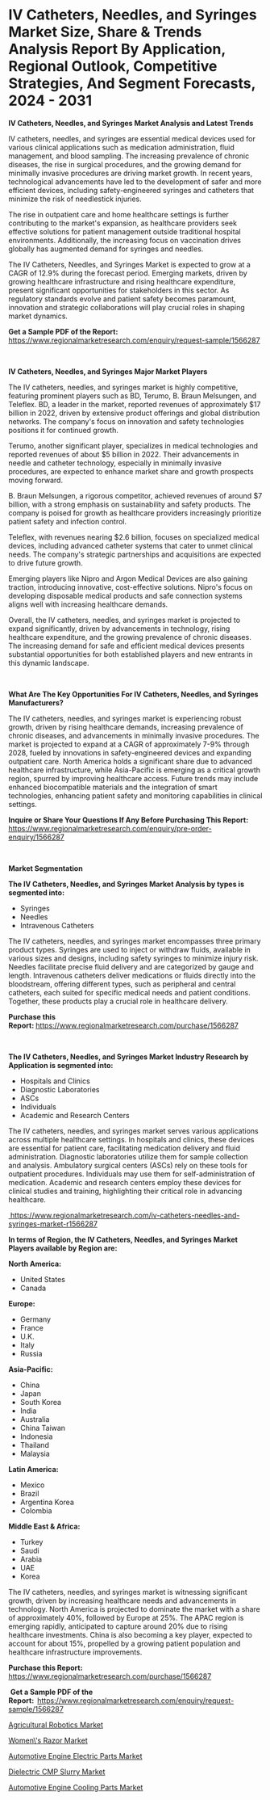<p><h1>IV Catheters, Needles, and Syringes Market Size, Share & Trends Analysis Report By Application, Regional Outlook, Competitive Strategies, And Segment Forecasts, 2024 - 2031</h1></p><p><strong>IV Catheters, Needles, and Syringes Market Analysis and Latest Trends</strong></p>
<p><p>IV catheters, needles, and syringes are essential medical devices used for various clinical applications such as medication administration, fluid management, and blood sampling. The increasing prevalence of chronic diseases, the rise in surgical procedures, and the growing demand for minimally invasive procedures are driving market growth. In recent years, technological advancements have led to the development of safer and more efficient devices, including safety-engineered syringes and catheters that minimize the risk of needlestick injuries. </p><p>The rise in outpatient care and home healthcare settings is further contributing to the market's expansion, as healthcare providers seek effective solutions for patient management outside traditional hospital environments. Additionally, the increasing focus on vaccination drives globally has augmented demand for syringes and needles. </p><p>The IV Catheters, Needles, and Syringes Market is expected to grow at a CAGR of 12.9% during the forecast period. Emerging markets, driven by growing healthcare infrastructure and rising healthcare expenditure, present significant opportunities for stakeholders in this sector. As regulatory standards evolve and patient safety becomes paramount, innovation and strategic collaborations will play crucial roles in shaping market dynamics.</p></p>
<p><strong>Get a Sample PDF of the Report:&nbsp;</strong> <a href="https://www.regionalmarketresearch.com/enquiry/request-sample/1566287">https://www.regionalmarketresearch.com/enquiry/request-sample/1566287</a></p>
<p>&nbsp;</p>
<p><strong>IV Catheters, Needles, and Syringes Major Market Players</strong></p>
<p><p>The IV catheters, needles, and syringes market is highly competitive, featuring prominent players such as BD, Terumo, B. Braun Melsungen, and Teleflex. BD, a leader in the market, reported revenues of approximately $17 billion in 2022, driven by extensive product offerings and global distribution networks. The company's focus on innovation and safety technologies positions it for continued growth.</p><p>Terumo, another significant player, specializes in medical technologies and reported revenues of about $5 billion in 2022. Their advancements in needle and catheter technology, especially in minimally invasive procedures, are expected to enhance market share and growth prospects moving forward.</p><p>B. Braun Melsungen, a rigorous competitor, achieved revenues of around $7 billion, with a strong emphasis on sustainability and safety products. The company is poised for growth as healthcare providers increasingly prioritize patient safety and infection control.</p><p>Teleflex, with revenues nearing $2.6 billion, focuses on specialized medical devices, including advanced catheter systems that cater to unmet clinical needs. The company's strategic partnerships and acquisitions are expected to drive future growth.</p><p>Emerging players like Nipro and Argon Medical Devices are also gaining traction, introducing innovative, cost-effective solutions. Nipro's focus on developing disposable medical products and safe connection systems aligns well with increasing healthcare demands.</p><p>Overall, the IV catheters, needles, and syringes market is projected to expand significantly, driven by advancements in technology, rising healthcare expenditure, and the growing prevalence of chronic diseases. The increasing demand for safe and efficient medical devices presents substantial opportunities for both established players and new entrants in this dynamic landscape.</p></p>
<p>&nbsp;</p>
<p><strong>What Are The Key Opportunities For IV Catheters, Needles, and Syringes Manufacturers?</strong></p>
<p><p>The IV catheters, needles, and syringes market is experiencing robust growth, driven by rising healthcare demands, increasing prevalence of chronic diseases, and advancements in minimally invasive procedures. The market is projected to expand at a CAGR of approximately 7-9% through 2028, fueled by innovations in safety-engineered devices and expanding outpatient care. North America holds a significant share due to advanced healthcare infrastructure, while Asia-Pacific is emerging as a critical growth region, spurred by improving healthcare access. Future trends may include enhanced biocompatible materials and the integration of smart technologies, enhancing patient safety and monitoring capabilities in clinical settings.</p></p>
<p><strong>Inquire or Share Your Questions If Any Before Purchasing This Report:</strong> <a href="https://www.regionalmarketresearch.com/enquiry/pre-order-enquiry/1566287">https://www.regionalmarketresearch.com/enquiry/pre-order-enquiry/1566287</a></p>
<p>&nbsp;</p>
<p><strong>Market Segmentation</strong></p>
<p><strong>The IV Catheters, Needles, and Syringes Market Analysis by types is segmented into:</strong></p>
<p><ul><li>Syringes</li><li>Needles</li><li>Intravenous Catheters</li></ul></p>
<p><p>The IV catheters, needles, and syringes market encompasses three primary product types. Syringes are used to inject or withdraw fluids, available in various sizes and designs, including safety syringes to minimize injury risk. Needles facilitate precise fluid delivery and are categorized by gauge and length. Intravenous catheters deliver medications or fluids directly into the bloodstream, offering different types, such as peripheral and central catheters, each suited for specific medical needs and patient conditions. Together, these products play a crucial role in healthcare delivery.</p></p>
<p><strong>Purchase this Report:&nbsp;</strong><a href="https://www.regionalmarketresearch.com/purchase/1566287">https://www.regionalmarketresearch.com/purchase/1566287</a></p>
<p>&nbsp;</p>
<p><strong>The IV Catheters, Needles, and Syringes Market Industry Research by Application is segmented into:</strong></p>
<p><ul><li>Hospitals and Clinics</li><li>Diagnostic Laboratories</li><li>ASCs</li><li>Individuals</li><li>Academic and Research Centers</li></ul></p>
<p><p>The IV catheters, needles, and syringes market serves various applications across multiple healthcare settings. In hospitals and clinics, these devices are essential for patient care, facilitating medication delivery and fluid administration. Diagnostic laboratories utilize them for sample collection and analysis. Ambulatory surgical centers (ASCs) rely on these tools for outpatient procedures. Individuals may use them for self-administration of medication. Academic and research centers employ these devices for clinical studies and training, highlighting their critical role in advancing healthcare.</p></p>
<p><a href="https://www.regionalmarketresearch.com/iv-catheters-needles-and-syringes-market-r1566287">&nbsp;https://www.regionalmarketresearch.com/iv-catheters-needles-and-syringes-market-r1566287</a></p>
<p><strong>In terms of Region, the IV Catheters, Needles, and Syringes Market Players available by Region are:</strong></p>
<p>
    <p> <strong> North America: </strong>
        <ul>
            <li>United States</li>
            <li>Canada</li>
        </ul>
        </p> 
    <p> <strong> Europe: </strong>
        <ul>
            <li>Germany</li>
            <li>France</li>
            <li>U.K.</li>
            <li>Italy</li>
            <li>Russia</li>
        </ul>
        </p> 
    <p> <strong> Asia-Pacific: </strong>
        <ul>
            <li>China</li>
            <li>Japan</li>
            <li>South Korea</li>
            <li>India</li>
            <li>Australia</li>
            <li>China Taiwan</li>
            <li>Indonesia</li>
            <li>Thailand</li>
            <li>Malaysia</li>
        </ul>
        </p> 
    <p> <strong> Latin America: </strong>
        <ul>
            <li>Mexico</li>
            <li>Brazil</li>
            <li>Argentina Korea</li>
            <li>Colombia</li>
        </ul>
        </p> 
    <p> <strong> Middle East & Africa: </strong>
        <ul>
            <li>Turkey</li>
            <li>Saudi</li>
            <li>Arabia</li>
            <li>UAE</li>
            <li>Korea</li>
        </ul>
    </p>
    </p>
<p><p>The IV catheters, needles, and syringes market is witnessing significant growth, driven by increasing healthcare needs and advancements in technology. North America is projected to dominate the market with a share of approximately 40%, followed by Europe at 25%. The APAC region is emerging rapidly, anticipated to capture around 20% due to rising healthcare investments. China is also becoming a key player, expected to account for about 15%, propelled by a growing patient population and healthcare infrastructure improvements.</p></p>
<p><strong>Purchase this Report: </strong><a href="https://www.regionalmarketresearch.com/purchase/1566287">https://www.regionalmarketresearch.com/purchase/1566287</a></p>
<p>&nbsp;<strong>Get a Sample PDF of the Report:&nbsp;&nbsp;</strong><a href="https://www.regionalmarketresearch.com/enquiry/request-sample/1566287">https://www.regionalmarketresearch.com/enquiry/request-sample/1566287</a></p>
<p><strong></strong></p>
<p><p><a href="https://www.linkedin.com/pulse/global-agricultural-robotics-market-size-expected-reach-cagr-ezsmf?trackingId=PJ0QWTg%2BQvOzx9FpeUVfMg%3D%3D">Agricultural Robotics Market</a></p><p><a href="https://github.com/JudyWalsh475/Market-Research-Report-List-1/blob/main/womens-razor-market.md">Women\'s Razor Market</a></p><p><a href="https://medium.com/@abbyrichardson_1/automotive-engine-electric-parts-market-share-and-new-trends-analysis-by-its-type-application-63adfb7d9ee7">Automotive Engine Electric Parts Market</a></p><p><a href="https://issuu.com/reportprime-2/docs/dielectric-cmp-slurry-market-size-2_2a4485ed73d7d0">Dielectric CMP Slurry Market</a></p><p><a href="https://medium.com/@abbyrichardson_1/global-market-pulse-trends-and-growth-analysis-in-automotive-engine-cooling-parts-market-d0679be0c9e6?postPublishedType=repub">Automotive Engine Cooling Parts Market</a></p></p>